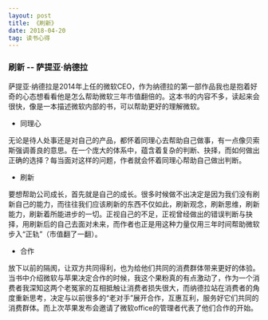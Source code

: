 ```yaml
---
layout: post
title: 《刷新》
date: 2018-04-20
tag: 读书心得
---
```


### 刷新 -- 萨提亚·纳德拉

萨提亚·纳德拉是2014年上任的微软CEO，作为纳德拉的第一部作品我也是抱着好奇的心态想看看他是怎么帮助微软三年市值翻倍的。这本书的内容不多，读起来会很快，像是一本描述微软内部的书，可以帮助更好的理解微软。

- 同理心

无论是待人处事还是对自己的产品，都怀着同理心去帮助自己做事，有一点像贝索斯强调善良的意思。在一个庞大的体系中，蕴含着复杂的判断、抉择，而如何做出正确的选择？每当面对这样的问题，作者就会怀着同理心帮助自己做出判断。

- 刷新

要想帮助公司成长，首先就是自己的成长。很多时候做不出决定是因为我们没有刷新自己的能力，而往往我们应该刷新的东西不仅如此，刷新观念，刷新思维，刷新能力，刷新着所能进步的一切。正视自己的不足，正视曾经做出的错误判断与抉择，用刷新后的自己去面对未来，而作者也正是用这种力量仅用三年时间帮助微软步入“正轨”（市值翻了一翻）。

- 合作

放下以前的隔阂，让双方共同得利，也为给他们共同的消费群体带来更好的体验。当书中介绍微软与苹果决定合作的时候，我这个果粉真的有点激动了，作为一个消费者我深知这两个老冤家的互相抵触让消费者损失很大，而纳德拉站在消费者的角度重新思考，决定与以前很多的“老对手”展开合作，互惠互利，服务好它们共同的消费群体。而上次苹果发布会邀请了微软office的管理者代表了他们合作的开始。